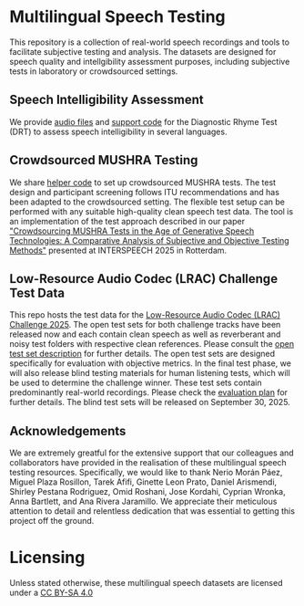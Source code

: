 # Multilingual Speech Testing

This repository is a collection of real-world speech recordings and tools to facilitate subjective testing and analysis. The datasets are designed for speech quality and intellgibility assessment purposes, including subjective tests in laboratory or crowdsourced settings.

## Speech Intelligibility Assessment

We provide [audio files](speech-intelligibility-DRT/) and [support code](survey-setup-tools/survey-generation/DRT) for the Diagnostic Rhyme Test (DRT) to assess speech intelligibility in several languages.

## Crowdsourced MUSHRA Testing

We share [helper code](survey-setup-tools/survey-generation/MUSHRA/) to set up crowdsourced MUSHRA tests. The test design and participant screening follows ITU recommendations and has been adapted to the crowdsourced setting. The flexible test setup can be performed with any suitable high-quality clean speech test data. The tool is an implementation of the test approach described in our paper ["Crowdsourcing MUSHRA Tests in the Age of Generative Speech Technologies: A Comparative Analysis of Subjective and Objective Testing Methods"](https://www.isca-archive.org/interspeech_2025/lechler25_interspeech.html) presented at INTERSPEECH 2025 in Rotterdam. 

## Low-Resource Audio Codec (LRAC) Challenge Test Data

This repo hosts the test data for the [Low-Resource Audio Codec (LRAC) Challenge 2025](https://crowdsourcing.cisco.com/lrac-challenge/2025/). The open test sets for both challenge tracks have been released now and each contain clean speech as well as reverberant and noisy test folders with respective clean references. Please consult the [open test set description](https://crowdsourcing.cisco.com/lrac-challenge/2025/evaluation#objective-evaluation) for further details. The open test sets are designed specifically for evaluation with objective metrics. 
In the final test phase, we will also release blind testing materials for human listening tests, which will be used to determine the challenge winner. These test sets contain predominantly real-world recordings. Please check the [evaluation plan](https://crowdsourcing.cisco.com/lrac-challenge/2025/evaluation#subjective-evaluation) for further details. The blind test sets will be released on September 30, 2025. 

## Acknowledgements

We are extremely greatful for the extensive support that our colleagues and collaborators have provided in the realisation of these multilingual speech testing resources. Specifically, we would like to thank Nerio Morán Páez, Miguel Plaza Rosillon, Tarek Afifi, Ginette Leon Prato, Daniel Arismendi, Shirley Pestana Rodriguez, Omid Roshani, Jose Kordahi, Cyprian Wronka, Anna Bartlett, and Ana Rivera Jaramillo. We appreciate their meticulous attention to detail and relentless dedication that was essential to getting this project off the ground.

# Licensing

Unless stated otherwise, these multilingual speech datasets are licensed under a [CC BY-SA 4.0](https://creativecommons.org/licenses/by-sa/4.0/)
